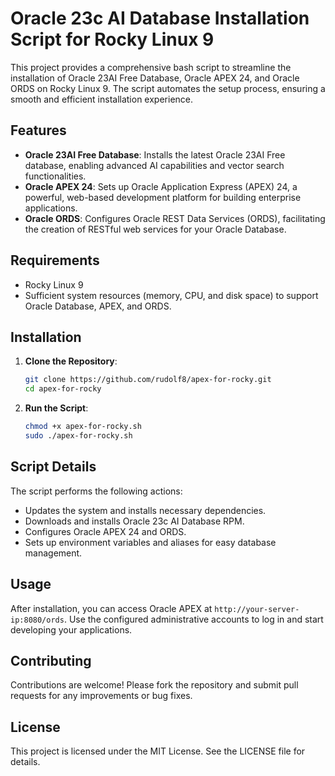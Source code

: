 # Oracle 23c AI Database Installation Script for Rocky Linux 9

This project provides a comprehensive bash script to streamline the installation of Oracle 23AI Free Database, Oracle APEX 24, and Oracle ORDS on Rocky Linux 9. The script automates the setup process, ensuring a smooth and efficient installation experience.

## Features
- **Oracle 23AI Free Database**: Installs the latest Oracle 23AI Free database, enabling advanced AI capabilities and vector search functionalities.
- **Oracle APEX 24**: Sets up Oracle Application Express (APEX) 24, a powerful, web-based development platform for building enterprise applications.
- **Oracle ORDS**: Configures Oracle REST Data Services (ORDS), facilitating the creation of RESTful web services for your Oracle Database.

## Requirements
- Rocky Linux 9
- Sufficient system resources (memory, CPU, and disk space) to support Oracle Database, APEX, and ORDS.

## Installation
1. **Clone the Repository**:
   ```bash
   git clone https://github.com/rudolf8/apex-for-rocky.git
   cd apex-for-rocky
   ```

2. **Run the Script**:
   ```bash
   chmod +x apex-for-rocky.sh
   sudo ./apex-for-rocky.sh
   ```

## Script Details
The script performs the following actions:
- Updates the system and installs necessary dependencies.
- Downloads and installs Oracle 23c AI Database RPM.
- Configures Oracle APEX 24 and ORDS.
- Sets up environment variables and aliases for easy database management.

## Usage
After installation, you can access Oracle APEX at `http://your-server-ip:8080/ords`. Use the configured administrative accounts to log in and start developing your applications.

## Contributing
Contributions are welcome! Please fork the repository and submit pull requests for any improvements or bug fixes.

## License
This project is licensed under the MIT License. See the LICENSE file for details.
